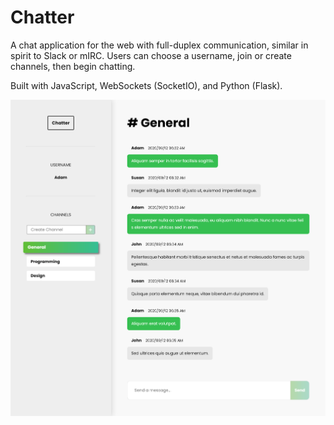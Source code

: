# Chatter

A chat application for the web with full-duplex communication, similar in spirit to Slack or mIRC. Users can choose a username, join or create channels, then begin chatting.

Built with JavaScript, WebSockets (SocketIO), and Python (Flask).

![screenshot](screenshot.png)
